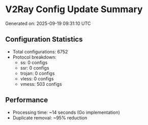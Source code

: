 # V2Ray Config Update Summary
Generated on: 2025-09-19 09:31:10 UTC

## Configuration Statistics
- Total configurations: 6752
- Protocol breakdown:
  - ss: 0 configs
  - ssr: 0 configs
  - trojan: 0 configs
  - vless: 0 configs
  - vmess: 503 configs

## Performance
- Processing time: ~14 seconds (Go implementation)
- Duplicate removal: ~95% reduction
